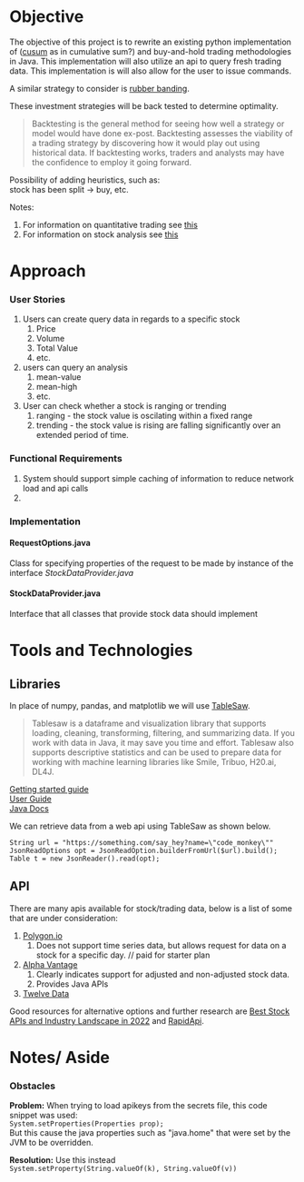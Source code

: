 # Objective

The objective of this project is to rewrite an existing python implementation of
([cusum](https://algofin.substack.com/p/algorithmic-trading-models-cumulative) as in cumulative sum?) and buy-and-hold trading methodologies in Java.
This implementation will also utilize an api to query fresh trading data.
This implementation is will also allow for the user to issue commands.

A similar strategy to consider is [rubber banding](https://www.quantifiedstrategies.com/rubber-band-trading-strategy/).

These investment strategies will be back tested to determine optimality.
> Backtesting is the general method for seeing how well a strategy or model would have done ex-post.
> Backtesting assesses the viability of a trading strategy by discovering how it would play out using historical data.
> If backtesting works, traders and analysts may have the confidence to employ it going forward.

Possibility of adding heuristics, such as:  
stock has been split -> buy, etc.

Notes:
1. For information on quantitative trading see [this](https://www.investopedia.com/terms/q/quantitative-trading.asp)
2. For information on stock analysis see [this](https://www.investopedia.com/terms/s/stock-analysis.asp)

# Approach

### User Stories
1. Users can create query data in regards to a specific stock
   1. Price
   2. Volume
   3. Total Value
   4. etc.
2. users can query an analysis
   1. mean-value
   2. mean-high
   3. etc.
3. User can check whether a stock is ranging or trending
   1. ranging - the stock value is oscilating within a fixed range
   2. trending - the stock value is rising are falling significantly over an
   extended period of time.


### Functional Requirements
1. System should support simple caching of information to reduce network load and api calls
2. 


### Implementation

#### RequestOptions.java
Class for specifying properties of the request to be made by instance of 
the interface *StockDataProvider.java*

#### StockDataProvider.java
Interface that all classes that provide stock data should implement


# Tools and Technologies
## Libraries
In place of numpy, pandas, and matplotlib we will use
[TableSaw](https://github.com/jtablesaw/tablesaw).
> Tablesaw is a dataframe and visualization library that supports loading,
> cleaning, transforming, filtering, and summarizing data. If you work
> with data in Java, it may save you time and effort.
> Tablesaw also supports descriptive statistics and can be used to prepare data for working with machine learning libraries like Smile, Tribuo, H20.ai, DL4J.

[Getting started guide](https://jtablesaw.github.io/tablesaw/gettingstarted)  
[User Guide](https://jtablesaw.github.io/tablesaw/userguide/toc)  
[Java Docs](https://www.javadoc.io/doc/tech.tablesaw/tablesaw-core/latest/overview-summary.html)  

We can retrieve data from a web api using TableSaw as shown below.
```
String url = "https://something.com/say_hey?name=\"code_monkey\""
JsonReadOptions opt = JsonReadOption.builderFromUrl($url).build();
Table t = new JsonReader().read(opt);
```

## API

There are many apis available for stock/trading data, below is a list of some 
that are under consideration:
1. [Polygon.io](https://polygon.io/docs/stocks/getting-started)
   1. Does not support time series data, but allows request for data
on a stock for a specific day. // paid for starter plan
2. [Alpha Vantage](https://www.alphavantage.co/documentation/)
   1. Clearly indicates support for adjusted and non-adjusted stock data.
   2. Provides Java APIs
3. [Twelve Data](https://twelvedata.com/docs#reference-data)

Good resources for alternative options and further research are 
[Best Stock APIs and Industry Landscape in 2022](https://patrickalphac.medium.com/stock-api-landscape-5c6e054ee631) and
[RapidApi](https://rapidapi.com/blog/best-stock-api/).

# Notes/ Aside

### Obstacles
**Problem:** When trying to load apikeys from the secrets file, this code snippet was used:  
`System.setProperties(Properties prop);`  
But this cause the java properties such as "java.home" that were set by the JVM to be overridden.  
  
**Resolution:** Use this instead  
`System.setProperty(String.valueOf(k), String.valueOf(v))`